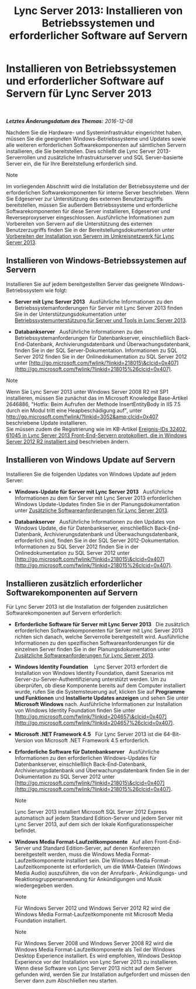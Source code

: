 ﻿---
title: 'Lync Server 2013: Installieren von Betriebssystemen und erforderlicher Software auf Servern'
TOCTitle: Installieren von Betriebssystemen und erforderlicher Software auf Servern
ms:assetid: 055991e0-5aeb-43fc-a7ba-d4b02316d73b
ms:mtpsurl: https://technet.microsoft.com/de-de/library/Gg398103(v=OCS.15)
ms:contentKeyID: 49293041
ms.date: 12/10/2016
mtps_version: v=OCS.15
ms.translationtype: HT
---

# Installieren von Betriebssystemen und erforderlicher Software auf Servern für Lync Server 2013

 

_**Letztes Änderungsdatum des Themas:** 2016-12-08_

Nachdem Sie die Hardware- und Systeminfrastruktur eingerichtet haben, müssen Sie die geeigneten Windows-Betriebssysteme und Updates sowie alle weiteren erforderlichen Softwarekomponenten auf sämtlichen Servern installieren, die Sie bereitstellen. Dies schließt die Lync Server 2013-Serverrollen und zusätzliche Infrastrukturserver und SQL Server-basierte Server ein, die für Ihre Bereitstellung erforderlich sind.


> [!NOTE]
> Im vorliegenden Abschnitt wird die Installation der Betriebssysteme und der erforderlichen Softwarekomponenten für interne Server beschrieben. Wenn Sie Edgeserver zur Unterstützung des externen Benutzerzugriffs bereitstellen, müssen Sie außerdem Betriebssysteme und erforderliche Softwarekomponenten für diese Server installieren, Edgeserver und Reverseproxyserver eingeschlossen. Ausführliche Informationen zum Vorbereiten von Servern auf die Unterstützung des externen Benutzerzugriffs finden Sie in der Bereitstellungsdokumentation unter <A href="lync-server-2013-preparing-for-installation-of-servers-in-the-perimeter-network.md">Vorbereiten der Installation von Servern im Umkreisnetzwerk für Lync Server 2013</A>.



## Installieren von Windows-Betriebssystemen auf Servern

Installieren Sie auf jedem bereitgestellten Server das geeignete Windows-Betriebssystem wie folgt:

  - **Server mit Lync Server 2013**   Ausführliche Informationen zu den Betriebssystemanforderungen für Server mit Lync Server 2013 finden Sie in der Unterstützungsdokumentation unter [Betriebssystemunterstützung für Server und Tools in Lync Server 2013](lync-server-2013-server-and-tools-operating-system-support.md).

  - **Databankserver**   Ausführliche Informationen zu den Betriebssystemanforderungen für Datenbankserver, einschließlich Back-End-Datenbank, Archivierungsdatenbank und Überwachungsdatenbank, finden Sie in der SQL Server-Dokumentation. Informationen zu SQL Server 2012 finden Sie in der Onlinedokumentation zu SQL Server 2012 unter [http://go.microsoft.com/fwlink/?linkid=218015\&clcid=0x407](http://go.microsoft.com/fwlink/?linkid=218015%26clcid=0x407).


> [!NOTE]
> Wenn Sie Lync Server 2013 unter Windows Server&nbsp;2008&nbsp;R2 mit SP1 installieren, müssen Sie zunächst das im Microsoft Knowledge Base-Artikel 2646886, "Hotfix: Beim Aufrufen der Methode InsertEntityBody in IIS 7.5 durch ein Modul tritt eine Heapbeschädigung auf", unter <A class=uri href="http://go.microsoft.com/fwlink/?linkid=3052%26clcid=0x407">http://go.microsoft.com/fwlink/?linkid=3052&amp;clcid=0x407</A> beschriebene Update installieren.<BR>Sie müssen zudem die Registrierung wie im KB-Artikel <A href="http://go.microsoft.com/fwlink/p/?linkid=506893">Ereignis-IDs 32402, 61045 in Lync Server 2013 Front-End-Servern protokolliert, die in Windows Server 2012 R2 installiert sind</A> beschrieben ändern.



## Installieren von Windows Update auf Servern

Installieren Sie die folgenden Updates von Windows Update auf jedem Server:

  - **Windows-Update für Server mit Lync Server 2013**   Ausführliche Informationen zu dem für Server mit Lync Server 2013 erforderlichen Windows Update-Updates finden Sie in der Planungsdokumentation unter [Zusätzliche Softwareanforderungen für Lync Server 2013](lync-server-2013-additional-software-requirements.md).

  - **Databankserver**   Ausführliche Informationen zu den Updates von Windows Update, die für Datenbankserver, einschließlich Back-End-Datenbank, Archivierungsdatenbank und Überwachungsdatenbank, erforderlich sind, finden Sie in der SQL Server 2012-Dokumentation. Informationen zu SQL Server 2012 finden Sie in der Onlinedokumentation zu SQL Server 2012 unter [http://go.microsoft.com/fwlink/?linkid=218015\&clcid=0x407](http://go.microsoft.com/fwlink/?linkid=218015%26clcid=0x407).

## Installieren zusätzlich erforderlicher Softwarekomponenten auf Servern

Für Lync Server 2013 ist die Installation der folgenden zusätzlichen Softwarekomponenten auf Servern erforderlich:

  - **Erforderliche Software für Server mit Lync Server 2013**   Die zusätzlich erforderlichen Softwarekomponenten für Server mit Lync Server 2013 richten sich danach, welche Serverrolle bereitgestellt wird. Ausführliche Informationen zu den spezifischen Softwareanforderungen für die einzelnen Server finden Sie in der Planungsdokumentation unter [Zusätzliche Softwareanforderungen für Lync Server 2013](lync-server-2013-additional-software-requirements.md).

  - **Windows Identity Foundation**    Lync Server 2013 erfordert die Installation von Windows Identity Foundation, damit Szenarios mit Server-zu-Server-Authentifizierung unterstützt werden. Um zu überprüfen, ob diese Komponente bereits auf dem Computer installiert wurde, rufen Sie die Systemsteuerung auf, klicken Sie auf **Programme und Funktionen** und **Installierte Updates anzeigen** und sehen Sie unter **Microsoft Windows** nach. Ausführliche Informationen zur Installation von Windows Identity Foundation finden Sie unter [http://go.microsoft.com/fwlink/?linkid=204657\&clcid=0x407](http://go.microsoft.com/fwlink/?linkid=204657%26clcid=0x407).

  - **Microsoft .NET Framework 4.5**   Für Lync Server 2013 ist die 64-Bit-Version von Microsoft .NET Framework 4.5 erforderlich.

  - **Erforderliche Software für Datenbankserver**   Ausführliche Informationen zu den erforderlichen Windows-Updates für Datenbankserver, einschließlich Back-End-Datenbank, Archivierungsdatenbank und Überwachungsdatenbank finden Sie in der Dokumentation zu SQL Server 2012 unter [http://go.microsoft.com/fwlink/?linkid=218015\&clcid=0x407](http://go.microsoft.com/fwlink/?linkid=218015%26clcid=0x407).
    

    > [!NOTE]
    > Lync Server 2013 installiert Microsoft SQL Server 2012 Express automatisch auf jedem Standard Edition-Server und jedem Server mit Lync Server 2013, auf dem sich der lokale Konfigurationsspeicher befindet.



  - **Windows Media Format-Laufzeitkomponente**   Auf allen Front-End-Server und Standard Edition-Server, auf denen Konferenzen bereitgestellt werden, muss die Windows Media Format-Laufzeitkomponente installiert sein. Die Windows Media Format-Laufzeitkomponente ist erforderlich, um die WMA-Dateien (Windows Media Audio) auszuführen, die von der Anrufpark-, Ankündigungs- und Reaktionsgruppenanwendung für Ankündigungen und Musik wiedergegeben werden.
    

    > [!NOTE]
    > Für Windows Server 2012 und Windows Server 2012 R2 wird die Windows Media Format-Laufzeitkomponente mit Microsoft Media Foundation installiert.

    

    > [!NOTE]
    > Für Windows Server&nbsp;2008 und Windows Server&nbsp;2008&nbsp;R2 wird die Windows Media Format-Laufzeitkomponente als Teil der Windows Desktop Experience installiert. Es wird empfohlen, Windows Desktop Experience vor der Installation von Lync Server 2013 zu installieren. Wenn diese Software von Lync Server 2013 nicht auf dem Server gefunden wird, werden Sie zur Installation aufgefordert und müssen den Server dann zum Abschließen neu starten.


